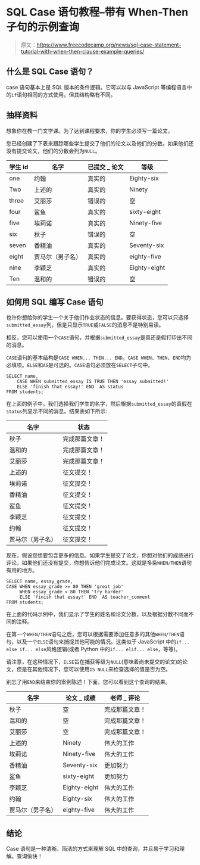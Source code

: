 # SQL Case 语句教程–带有 When-Then 子句的示例查询

> 原文：<https://www.freecodecamp.org/news/sql-case-statement-tutorial-with-when-then-clause-example-queries/>

## 什么是 SQL Case 语句？

case 语句基本上是 SQL 版本的条件逻辑。它可以以与 JavaScript 等编程语言中的`if`语句相同的方式使用，但其结构略有不同。

## 抽样资料

想象你在教一门文学课。为了达到课程要求，你的学生必须写一篇论文。

您已经创建了下表来跟踪哪些学生提交了他们的论文以及他们的分数。如果他们还没有提交论文，他们的分数会列为`NULL`。

| 学生 id | 名字 | 已提交 _ 论文 | 等级 |
| --- | --- | --- | --- |
| one | 约翰 | 真实的 | Eighty-six |
| Two | 上述的 | 真实的 | Ninety |
| three | 艾丽莎 | 错误的 | 空 |
| four | 鲨鱼 | 真实的 | sixty-eight |
| five | 埃莉诺 | 真实的 | Ninety-five |
| six | 秋子 | 错误的 | 空 |
| seven | 香精油 | 真实的 | Seventy-six |
| eight | 贾马尔（男子名） | 真实的 | eighty-five |
| nine | 李颖芝 | 真实的 | Eighty-eight |
| Ten | 温和的 | 错误的 | 空 |

## 如何用 SQL 编写 Case 语句

也许你想给你的学生一个关于他们作业状态的信息。要获得状态，您可以只选择`submitted_essay`列，但是只显示`TRUE`或`FALSE`的消息不是特别易读。

相反，您可以使用一个`CASE`语句，并根据`submitted_essay`是真还是假打印出不同的消息。

`CASE`语句的基本结构是`CASE WHEN... THEN... END`。`CASE WHEN`、`THEN`、`END`均为必填项。`ELSE`和`AS`是可选的。`CASE`语句必须放在`SELECT`子句中。

```
SELECT name,
	CASE WHEN submitted_essay IS TRUE THEN 'essay submitted!'
	ELSE 'finish that essay!' END  AS status
FROM students;
```

在上面的例子中，我们选择我们学生的名字，然后根据`submitted_essay`的真假在`status`列显示不同的消息。结果表如下所示:

| 名字 | 状态 |
| --- | --- |
| 秋子 | 完成那篇文章！ |
| 温和的 | 完成那篇文章！ |
| 艾丽莎 | 完成那篇文章！ |
| 上述的 | 征文提交！ |
| 埃莉诺 | 征文提交！ |
| 香精油 | 征文提交！ |
| 鲨鱼 | 征文提交！ |
| 李颖芝 | 征文提交！ |
| 约翰 | 征文提交！ |
| 贾马尔（男子名） | 征文提交！ |

现在，假设您想要包含更多的信息。如果学生提交了论文，你想对他们的成绩进行评论，如果他们还没有提交，你想告诉他们完成论文。这就是多条`WHEN/THEN`语句有用的地方。

```
SELECT name, essay_grade,
CASE WHEN essay_grade >= 80 THEN 'great job'
	 WHEN essay_grade < 80 THEN 'try harder'
	 ELSE 'finish that essay!' END  AS teacher_comment
FROM students;
```

在上面的代码示例中，我们显示了学生的姓名和论文分数，以及根据分数不同而不同的注释。

在第一个`WHEN/THEN`语句之后，您可以根据需要添加任意多的其他`WHEN/THEN`语句，以及一个`ELSE`语句来捕捉其他可能的情况。这类似于 JavaScript 中的`if... else if... else`风格逻辑(或者 Python 中的`if... elif... else`，等等)。

请注意，在这种情况下，`ELSE`旨在捕获等级为`NULL`(意味着尚未提交的论文)的论文，但是在其他情况下，您可以使用`IS NULL`来检查选择的值是否为空。

别忘了用`END`来结束你的案例陈述！下面，您可以看到这个查询的结果。

| 名字 | 论文 _ 成绩 | 老师 _ 评论 |
| --- | --- | --- |
| 秋子 | 空 | 完成那篇文章！ |
| 温和的 | 空 | 完成那篇文章！ |
| 艾丽莎 | 空 | 完成那篇文章！ |
| 上述的 | Ninety | 伟大的工作 |
| 埃莉诺 | Ninety-five | 伟大的工作 |
| 香精油 | Seventy-six | 更加努力 |
| 鲨鱼 | sixty-eight | 更加努力 |
| 李颖芝 | Eighty-eight | 伟大的工作 |
| 约翰 | Eighty-six | 伟大的工作 |
| 贾马尔（男子名） | eighty-five | 伟大的工作 |

## 结论

Case 语句是一种清晰、简洁的方式来理解 SQL 中的查询，并且易于学习和理解。查询愉快！